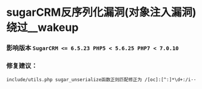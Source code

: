 # sugarCRM反序列化漏洞(对象注入漏洞)绕过__wakeup 

### 影响版本 `SugarCRM <= 6.5.23 PHP5 < 5.6.25 PHP7 < 7.0.10`

### 修复建议：
	include/utils.php sugar_unserialize函数正则匹配修正为 /[oc]:[^:]*\d+:/i··
